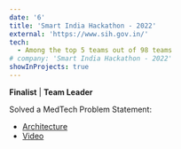 ```yaml
---
date: '6'
title: 'Smart India Hackathon - 2022'
external: 'https://www.sih.gov.in/'
tech:
  - Among the top 5 teams out of 98 teams
# company: 'Smart India Hackathon - 2022'
showInProjects: true
---
```


**Finalist** | **Team Leader**

Solved a MedTech Problem Statement:

- [Architecture](https://youtu.be/LdayxPFf0D4)
- [Video](https://youtu.be/kke_SEXe-to)
